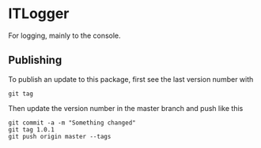 # ITLogger

For logging, mainly to the console.

## Publishing

To publish an update to this package, first see the last version number with

    git tag

Then update the version number in the master branch and push like this

    git commit -a -m "Something changed"
    git tag 1.0.1
    git push origin master --tags
